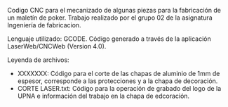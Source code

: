 Codigo CNC para el mecanizado de algunas piezas para la fabricación de un maletín de poker. Trabajo realizado por el grupo 02 de la asignatura Ingeniería de fabricacion.

Lenguaje utilizado: GCODE.
Código generado a través de la aplicación LaserWeb/CNCWeb (Version 4.0).

Leyenda de archivos:
 - XXXXXXX: Código para el corte de las chapas de aluminio de 1mm de espesor, corresponde a las protecciones y a la chapa de decoración.
 - CORTE LASER.txt: Código para la operación de grabado del logo de la UPNA e información del trabajo en la chapa de edcoración.
 
